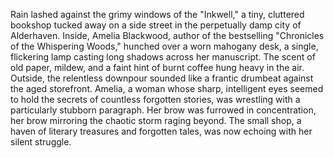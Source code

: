 Rain lashed against the grimy windows of the "Inkwell," a tiny, cluttered bookshop tucked away on a side street in the perpetually damp city of Alderhaven.  Inside, Amelia Blackwood, author of the bestselling "Chronicles of the Whispering Woods," hunched over a worn mahogany desk, a single, flickering lamp casting long shadows across her manuscript.  The scent of old paper, mildew, and a faint hint of burnt coffee hung heavy in the air.  Outside, the relentless downpour sounded like a frantic drumbeat against the aged storefront.  Amelia, a woman whose sharp, intelligent eyes seemed to hold the secrets of countless forgotten stories, was wrestling with a particularly stubborn paragraph.  Her brow was furrowed in concentration, her brow mirroring the chaotic storm raging beyond.  The small shop, a haven of literary treasures and forgotten tales, was now echoing with her silent struggle.
